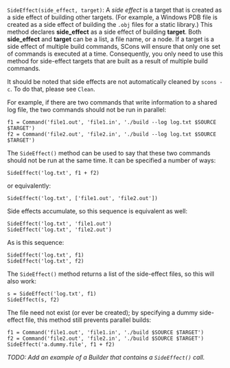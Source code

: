 `SideEffect(side_effect, target)`:
  A _side effect_ is a target that is created as a side effect of building other targets. (For example, a Windows PDB file is created as a side effect of building the `.obj` files for a static library.) This method declares **side_effect** as a side effect of building **target**. Both **side_effect** and **target** can be a list, a file name, or a node. If a target is a side effect of multiple build commands, SCons will ensure that only one set of commands is executed at a time. Consequently, you only need to use this method for side-effect targets that are built as a result of multiple build commands. 

It should be noted that side effects are not automatically cleaned by `scons -c`. To do that, please see `Clean`. 

For example, if there are two commands that write information to a shared log file, the two commands should not be run in parallel: 
```
f1 = Command('file1.out', 'file1.in', './build --log log.txt $SOURCE $TARGET')  
f2 = Command('file2.out', 'file2.in', './build --log log.txt $SOURCE $TARGET')
```
The `SideEffect()` method can be used to say that these two commands should not be run at the same time.  It can be specified a number of ways: 
```
SideEffect('log.txt', f1 + f2)
``` 
or equivalently: 
```
SideEffect('log.txt', ['file1.out', 'file2.out'])
``` 
Side effects accumulate, so this sequence is equivalent as well: 
```
SideEffect('log.txt', 'file1.out')  
SideEffect('log.txt', 'file2.out')
```
As is this sequence: 
```
SideEffect('log.txt', f1)  
SideEffect('log.txt', f2)
``` 
The `SideEffect()` method returns a list of the side-effect files, so this will also work: 
```
s = SideEffect('log.txt', f1) 
SideEffect(s, f2)
```
The file need not exist (or ever be created); by specifying a dummy side-effect file, this method still prevents parallel builds: 
```
f1 = Command('file1.out', 'file1.in', './build $SOURCE $TARGET')  
f2 = Command('file2.out', 'file2.in', './build $SOURCE $TARGET')  
SideEffect('a.dummy.file', f1 + f2)
``` 
_TODO: Add an example of a Builder that contains a `SideEffect()` call._ 
